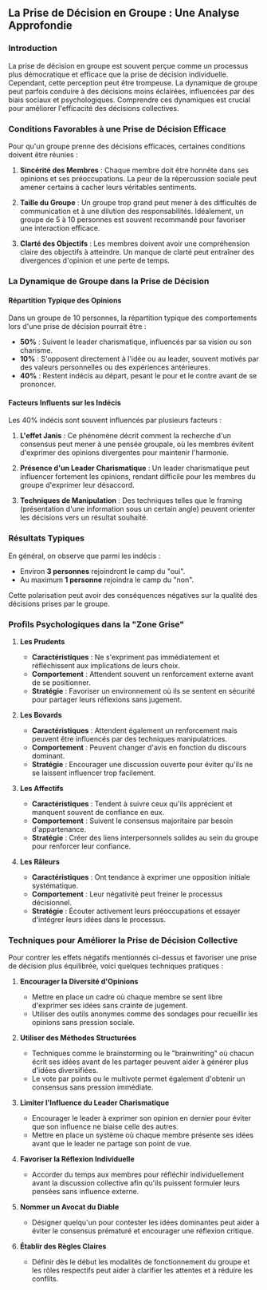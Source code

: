 ## La Prise de Décision en Groupe : Une Analyse Approfondie

### Introduction

La prise de décision en groupe est souvent perçue comme un processus plus démocratique et efficace que la prise de décision individuelle. Cependant, cette perception peut être trompeuse. La dynamique de groupe peut parfois conduire à des décisions moins éclairées, influencées par des biais sociaux et psychologiques. Comprendre ces dynamiques est crucial pour améliorer l'efficacité des décisions collectives.

### Conditions Favorables à une Prise de Décision Efficace

Pour qu'un groupe prenne des décisions efficaces, certaines conditions doivent être réunies :

1. **Sincérité des Membres** : Chaque membre doit être honnête dans ses opinions et ses préoccupations. La peur de la répercussion sociale peut amener certains à cacher leurs véritables sentiments.

2. **Taille du Groupe** : Un groupe trop grand peut mener à des difficultés de communication et à une dilution des responsabilités. Idéalement, un groupe de 5 à 10 personnes est souvent recommandé pour favoriser une interaction efficace.

3. **Clarté des Objectifs** : Les membres doivent avoir une compréhension claire des objectifs à atteindre. Un manque de clarté peut entraîner des divergences d'opinion et une perte de temps.

### La Dynamique de Groupe dans la Prise de Décision

#### Répartition Typique des Opinions

Dans un groupe de 10 personnes, la répartition typique des comportements lors d'une prise de décision pourrait être :

- **50%** : Suivent le leader charismatique, influencés par sa vision ou son charisme.
- **10%** : S'opposent directement à l'idée ou au leader, souvent motivés par des valeurs personnelles ou des expériences antérieures.
- **40%** : Restent indécis au départ, pesant le pour et le contre avant de se prononcer.

#### Facteurs Influents sur les Indécis

Les 40% indécis sont souvent influencés par plusieurs facteurs :

1. **L'effet Janis** : Ce phénomène décrit comment la recherche d'un consensus peut mener à une pensée groupale, où les membres évitent d'exprimer des opinions divergentes pour maintenir l'harmonie.

2. **Présence d'un Leader Charismatique** : Un leader charismatique peut influencer fortement les opinions, rendant difficile pour les membres du groupe d'exprimer leur désaccord.

3. **Techniques de Manipulation** : Des techniques telles que le framing (présentation d'une information sous un certain angle) peuvent orienter les décisions vers un résultat souhaité.

### Résultats Typiques

En général, on observe que parmi les indécis :

- Environ **3 personnes** rejoindront le camp du "oui".
- Au maximum **1 personne** rejoindra le camp du "non".

Cette polarisation peut avoir des conséquences négatives sur la qualité des décisions prises par le groupe.

### Profils Psychologiques dans la "Zone Grise"

1. **Les Prudents**
   - **Caractéristiques** : Ne s'expriment pas immédiatement et réfléchissent aux implications de leurs choix.
   - **Comportement** : Attendent souvent un renforcement externe avant de se positionner.
   - **Stratégie** : Favoriser un environnement où ils se sentent en sécurité pour partager leurs réflexions sans jugement.

2. **Les Bovards**
   - **Caractéristiques** : Attendent également un renforcement mais peuvent être influencés par des techniques manipulatrices.
   - **Comportement** : Peuvent changer d'avis en fonction du discours dominant.
   - **Stratégie** : Encourager une discussion ouverte pour éviter qu'ils ne se laissent influencer trop facilement.

3. **Les Affectifs**
   - **Caractéristiques** : Tendent à suivre ceux qu'ils apprécient et manquent souvent de confiance en eux.
   - **Comportement** : Suivent le consensus majoritaire par besoin d'appartenance.
   - **Stratégie** : Créer des liens interpersonnels solides au sein du groupe pour renforcer leur confiance.

4. **Les Râleurs**
   - **Caractéristiques** : Ont tendance à exprimer une opposition initiale systématique.
   - **Comportement** : Leur négativité peut freiner le processus décisionnel.
   - **Stratégie** : Écouter activement leurs préoccupations et essayer d'intégrer leurs idées dans le processus.

### Techniques pour Améliorer la Prise de Décision Collective

Pour contrer les effets négatifs mentionnés ci-dessus et favoriser une prise de décision plus équilibrée, voici quelques techniques pratiques :

1. **Encourager la Diversité d'Opinions**
   - Mettre en place un cadre où chaque membre se sent libre d'exprimer ses idées sans crainte de jugement.
   - Utiliser des outils anonymes comme des sondages pour recueillir les opinions sans pression sociale.

2. **Utiliser des Méthodes Structurées**
   - Techniques comme le brainstorming ou le "brainwriting" où chacun écrit ses idées avant de les partager peuvent aider à générer plus d'idées diversifiées.
   - Le vote par points ou le multivote permet également d'obtenir un consensus sans pression immédiate.

3. **Limiter l'Influence du Leader Charismatique**
   - Encourager le leader à exprimer son opinion en dernier pour éviter que son influence ne biaise celle des autres.
   - Mettre en place un système où chaque membre présente ses idées avant que le leader ne partage son point de vue.

4. **Favoriser la Réflexion Individuelle**
   - Accorder du temps aux membres pour réfléchir individuellement avant la discussion collective afin qu'ils puissent formuler leurs pensées sans influence externe.

5. **Nommer un Avocat du Diable**
   - Désigner quelqu'un pour contester les idées dominantes peut aider à éviter le consensus prématuré et encourager une réflexion critique.

6. **Établir des Règles Claires**
   - Définir dès le début les modalités de fonctionnement du groupe et les rôles respectifs peut aider à clarifier les attentes et à réduire les conflits.
